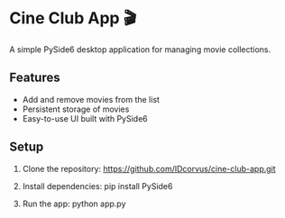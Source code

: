 # Cine Club App 🎬
A simple PySide6 desktop application for managing movie collections.

## Features
- Add and remove movies from the list
- Persistent storage of movies
- Easy-to-use UI built with PySide6

## Setup
1. Clone the repository:
https://github.com/IDcorvus/cine-club-app.git

2. Install dependencies:
pip install PySide6

3. Run the app:
python app.py
